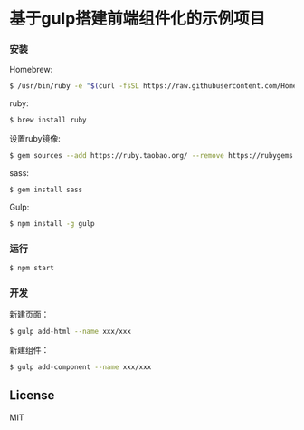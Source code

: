 # 基于gulp搭建前端组件化的示例项目

### 安装
Homebrew:
```sh
$ /usr/bin/ruby -e "$(curl -fsSL https://raw.githubusercontent.com/Homebrew/install/master/install)"
```

ruby:
```sh
$ brew install ruby
```

设置ruby镜像:
```sh
$ gem sources --add https://ruby.taobao.org/ --remove https://rubygems.org/
```

sass:
```sh
$ gem install sass
```

Gulp:
```sh
$ npm install -g gulp
```

### 运行
```sh
$ npm start
```

### 开发
新建页面：
```sh
$ gulp add-html --name xxx/xxx
```

新建组件：
```sh
$ gulp add-component --name xxx/xxx
```

License
----

MIT
